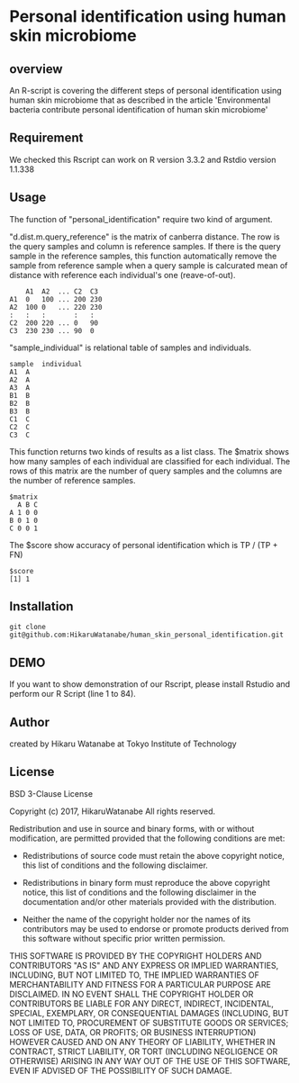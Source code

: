 # Personal identification using human skin microbiome


## overview
An R-script is covering the different steps of personal identification using human skin microbiome that as described in the article 'Environmental bacteria contribute personal identification of human skin microbiome'


## Requirement
We checked this Rscript can work on R version 3.3.2 and Rstdio version 1.1.338


## Usage
The function of "personal_identification" require two kind of argument.

"d.dist.m.query_reference" is the matrix of canberra distance.
The row is the query samples and column is reference samples.
If there is the query sample in the reference samples, this function automatically remove the sample from reference sample when a query sample is calcurated mean of distance with reference each individual's one (reave-of-out).

		A1	A2	...	C2	C3
	A1	0	100	...	200	230
	A2	100	0	...	220	230
	:	:	:		:	:
	C2	200	220	...	0	90
	C3	230	230	...	90	0

"sample_individual" is relational table of samples and individuals.

	sample	individual
	A1 	A
	A2	A
	A3	A
	B1	B
	B2	B
	B3	B
	C1	C
	C2	C
	C3	C

This function returns two kinds of results as a list class.
The $matrix shows how many samples of each individual are classified for each individual. The rows of this matrix are the number of query samples and the columns are the number of reference samples.

	$matrix
	  A B C
	A 1 0 0
	B 0 1 0
	C 0 0 1

The $score show accuracy of personal identification which is TP / (TP + FN)

	$score
	[1] 1


## Installation
	git clone git@github.com:HikaruWatanabe/human_skin_personal_identification.git


## DEMO
If you want to show demonstration of our Rscript, please install Rstudio and perform our R Script (line 1 to 84).


## Author
created by Hikaru Watanabe at Tokyo Institute of Technology


## License
BSD 3-Clause License

Copyright (c) 2017, HikaruWatanabe
All rights reserved.

Redistribution and use in source and binary forms, with or without
modification, are permitted provided that the following conditions are met:

* Redistributions of source code must retain the above copyright notice, this
  list of conditions and the following disclaimer.

* Redistributions in binary form must reproduce the above copyright notice,
  this list of conditions and the following disclaimer in the documentation
  and/or other materials provided with the distribution.

* Neither the name of the copyright holder nor the names of its
  contributors may be used to endorse or promote products derived from
  this software without specific prior written permission.

THIS SOFTWARE IS PROVIDED BY THE COPYRIGHT HOLDERS AND CONTRIBUTORS "AS IS"
AND ANY EXPRESS OR IMPLIED WARRANTIES, INCLUDING, BUT NOT LIMITED TO, THE
IMPLIED WARRANTIES OF MERCHANTABILITY AND FITNESS FOR A PARTICULAR PURPOSE ARE
DISCLAIMED. IN NO EVENT SHALL THE COPYRIGHT HOLDER OR CONTRIBUTORS BE LIABLE
FOR ANY DIRECT, INDIRECT, INCIDENTAL, SPECIAL, EXEMPLARY, OR CONSEQUENTIAL
DAMAGES (INCLUDING, BUT NOT LIMITED TO, PROCUREMENT OF SUBSTITUTE GOODS OR
SERVICES; LOSS OF USE, DATA, OR PROFITS; OR BUSINESS INTERRUPTION) HOWEVER
CAUSED AND ON ANY THEORY OF LIABILITY, WHETHER IN CONTRACT, STRICT LIABILITY,
OR TORT (INCLUDING NEGLIGENCE OR OTHERWISE) ARISING IN ANY WAY OUT OF THE USE
OF THIS SOFTWARE, EVEN IF ADVISED OF THE POSSIBILITY OF SUCH DAMAGE.
